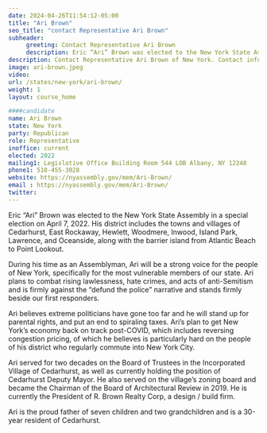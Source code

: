 ```yaml
---
date: 2024-04-26T11:54:12-05:00
title: "Ari Brown"
seo_title: "contact Representative Ari Brown"
subheader:
     greeting: Contact Representative Ari Brown
     description: Eric “Ari” Brown was elected to the New York State Assembly in a special election on April 7, 2022. His district includes the towns and villages of Cedarhurst, East Rockaway, Hewlett, Woodmere, Inwood, Island Park, Lawrence, and Oceanside, along with the barrier island from Atlantic Beach to Point Lookout.
description: Contact Representative Ari Brown of New York. Contact information for Ari Brown includes email address, phone number, and mailing address.
image: ari-brown.jpeg
video:
url: /states/new-york/ari-brown/
weight: 1
layout: course_home

####candidate
name: Ari Brown
state: New York
party: Republican
role: Representative
inoffice: current
elected: 2022
mailing1: Legislative Office Building Room 544 LOB Albany, NY 12248
phone1: 518-455-3028
website: https://nyassembly.gov/mem/Ari-Brown/
email : https://nyassembly.gov/mem/Ari-Brown/
twitter:
---
```


Eric “Ari” Brown was elected to the New York State Assembly in a special election on April 7, 2022. His district includes the towns and villages of Cedarhurst, East Rockaway, Hewlett, Woodmere, Inwood, Island Park, Lawrence, and Oceanside, along with the barrier island from Atlantic Beach to Point Lookout.

During his time as an Assemblyman, Ari will be a strong voice for the people of New York, specifically for the most vulnerable members of our state. Ari plans to combat rising lawlessness, hate crimes, and acts of anti-Semitism and is firmly against the “defund the police” narrative and stands firmly beside our first responders.

Ari believes extreme politicians have gone too far and he will stand up for parental rights, and put an end to spiraling taxes. Ari’s plan to get New York’s economy back on track post-COVID, which includes reversing congestion pricing, of which he believes is particularly hard on the people of his district who regularly commute into New York City.

Ari served for two decades on the Board of Trustees in the Incorporated Village of Cedarhurst, as well as currently holding the position of Cedarhurst Deputy Mayor. He also served on the village’s zoning board and became the Chairman of the Board of Architectural Review in 2019. He is currently the President of R. Brown Realty Corp, a design / build firm.

Ari is the proud father of seven children and two grandchildren and is a 30-year resident of Cedarhurst.
